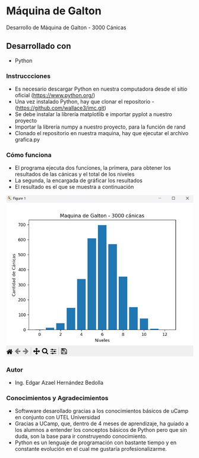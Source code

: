 # Máquina de Galton
Desarrollo de Máquina de Galton - 3000 Cánicas

## Desarrollado con
* Python

### Instruccciones
* Es necesario descargar Python en nuestra computadora desde el sitio oficial (https://www.python.org/)
* Una vez instalado Python, hay que clonar el repositorio - (https://github.com/wallace3/imc.git)
* Se debe instalar la librería matplotlib e importar pyplot a nuestro proyecto
* Importar la librería numpy a nuestro proyecto, para la función de rand
* Clonado el repositorio en nuestra maquina, hay que ejecutar el archivo grafica.py

### Cómo funciona 
* El programa ejecuta dos funciones, la primera, para obtener los resultados de las cánicas y el total de los niveles
* La segunda, la encargada de gráficar los resultados
* El resultado es el que se muestra a continuación

![alt text](galton.jpg)

### Autor
* Ing. Edgar Azael Hernández Bedolla

### Conocimientos y Agradecimientos
* Softwware desarollado gracias a los conocimientos básicos de uCamp en conjunto con UTEL Universidad
* Gracias a UCamp, que, dentro de 4 meses de aprendizaje, ha guíado a los alumnos a entender los conceptos básicos de Python pero que sin duda, son la base para ir construyendo conocimiento.
* Python es un lenguaje de programación con bastante tiempo y en constante evolución en el cual me gustaría profesionalizarme.


